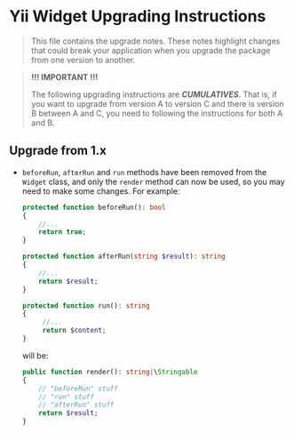 # Yii Widget Upgrading Instructions 

> This file contains the upgrade notes. These notes highlight changes that could break your
> application when you upgrade the package from one version to another.

> **!!! IMPORTANT !!!**
>
> The following upgrading instructions are **_CUMULATIVES_**. That is, if you want to upgrade from version A to version C and there is  version B between A and C, you need to following the instructions for both A and B.

## Upgrade from 1.x

* `beforeRun`, `afterRun` and `run` methods have been removed from the `Widget` class, and only the `render` method 
  can now be used, so you may need to make some changes. For example:
  ```php
  protected function beforeRun(): bool
  {
      //...
      return true;
  }
  
  protected function afterRun(string $result): string
  {
      //...
      return $result;
  }
  
  protected function run(): string
  {
       //...
       return $content;
  }
  ```
  will be:
  ```php
  public function render(): string|\Stringable
  {
      // "beforeRun" stuff
      // "run" stuff
      // "afterRun" stuff
      return $result;
  }
  ```
